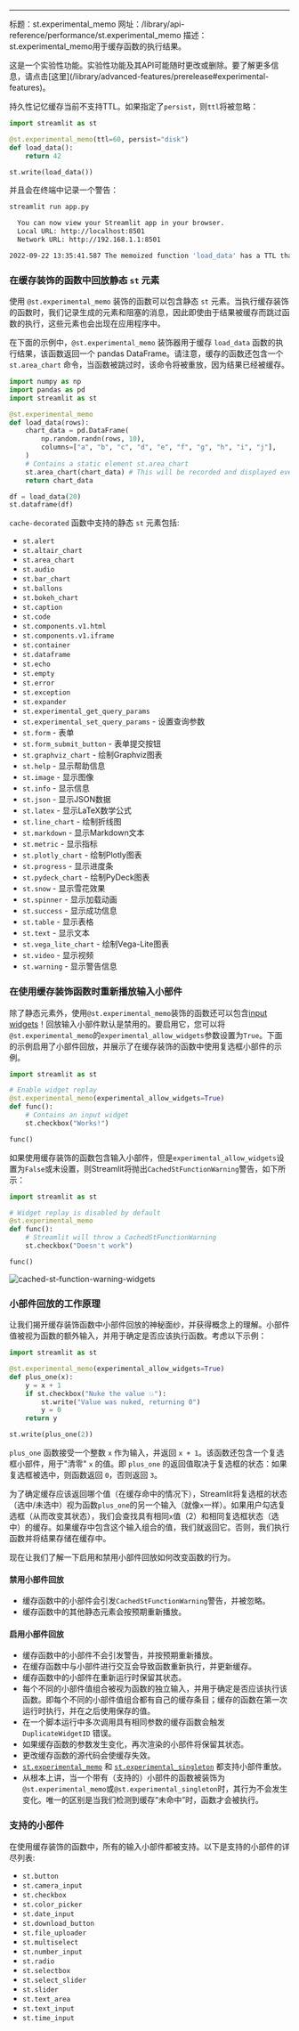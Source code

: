---
标题：st.experimental_memo
网址：/library/api-reference/performance/st.experimental_memo
描述：st.experimental_memo用于缓存函数的执行结果。

<Important>
这是一个实验性功能。实验性功能及其API可能随时更改或删除。要了解更多信息，请点击[这里](/library/advanced-features/prerelease#experimental-features)。
</Important>

<Autofunction function="streamlit.experimental_memo" deprecated={true} deprecatedText="<code>st.experimental_memo</code>在1.18.0版本中已被弃用。请使用<a href='/library/api-reference/performance/st.cache_data'><code>st.cache_data</code></a>代替。在<a href='/library/advanced-features/caching'>缓存</a>中了解更多信息。"/>

持久性记忆缓存当前不支持TTL。如果指定了`persist`，则`ttl`将被忽略：

```python
import streamlit as st

@st.experimental_memo(ttl=60, persist="disk")
def load_data():
    return 42

st.write(load_data())
```

并且会在终端中记录一个警告：

```bash
streamlit run app.py

  You can now view your Streamlit app in your browser.
  Local URL: http://localhost:8501
  Network URL: http://192.168.1.1:8501

2022-09-22 13:35:41.587 The memoized function 'load_data' has a TTL that will be ignored. Persistent memo caches currently don't support TTL.
```

### 在缓存装饰的函数中回放静态 `st` 元素

使用 `@st.experimental_memo` 装饰的函数可以包含静态 `st` 元素。当执行缓存装饰的函数时，我们记录生成的元素和阻塞的消息，因此即使由于结果被缓存而跳过函数的执行，这些元素也会出现在应用程序中。

在下面的示例中，`@st.experimental_memo` 装饰器用于缓存 `load_data` 函数的执行结果，该函数返回一个 pandas DataFrame。请注意，缓存的函数还包含一个 `st.area_chart` 命令，当函数被跳过时，该命令将被重放，因为结果已经被缓存。

```python
import numpy as np
import pandas as pd
import streamlit as st

@st.experimental_memo
def load_data(rows):
    chart_data = pd.DataFrame(
        np.random.randn(rows, 10),
        columns=["a", "b", "c", "d", "e", "f", "g", "h", "i", "j"],
    )
    # Contains a static element st.area_chart
    st.area_chart(chart_data) # This will be recorded and displayed even when the function is skipped
    return chart_data

df = load_data(20)
st.dataframe(df)
```

`cache-decorated` 函数中支持的静态 `st` 元素包括:

- `st.alert`
- `st.altair_chart`
- `st.area_chart`
- `st.audio`
- `st.bar_chart`
- `st.ballons`
- `st.bokeh_chart`
- `st.caption`
- `st.code`
- `st.components.v1.html`
- `st.components.v1.iframe`
- `st.container`
- `st.dataframe`
- `st.echo`
- `st.empty`
- `st.error`
- `st.exception`
- `st.expander`
- `st.experimental_get_query_params`
- `st.experimental_set_query_params` - 设置查询参数
- `st.form` - 表单
- `st.form_submit_button` - 表单提交按钮
- `st.graphviz_chart` - 绘制Graphviz图表
- `st.help` - 显示帮助信息
- `st.image` - 显示图像
- `st.info` - 显示信息
- `st.json` - 显示JSON数据
- `st.latex` - 显示LaTeX数学公式
- `st.line_chart` - 绘制折线图
- `st.markdown` - 显示Markdown文本
- `st.metric` - 显示指标
- `st.plotly_chart` - 绘制Plotly图表
- `st.progress` - 显示进度条
- `st.pydeck_chart` - 绘制PyDeck图表
- `st.snow` - 显示雪花效果
- `st.spinner` - 显示加载动画
- `st.success` - 显示成功信息
- `st.table` - 显示表格
- `st.text` - 显示文本
- `st.vega_lite_chart` - 绘制Vega-Lite图表
- `st.video` - 显示视频
- `st.warning` - 显示警告信息

### 在使用缓存装饰函数时重新播放输入小部件

除了静态元素外，使用`@st.experimental_memo`装饰的函数还可以包含[input widgets](/library/api-reference/widgets)！回放输入小部件默认是禁用的。要启用它，您可以将`@st.experimental_memo`的`experimental_allow_widgets`参数设置为`True`。下面的示例启用了小部件回放，并展示了在缓存装饰的函数中使用复选框小部件的示例。

```python
import streamlit as st

# Enable widget replay
@st.experimental_memo(experimental_allow_widgets=True)
def func():
    # Contains an input widget
    st.checkbox("Works!")

func()
```

如果使用缓存装饰的函数包含输入小部件，但是`experimental_allow_widgets`设置为`False`或未设置，则Streamlit将抛出`CachedStFunctionWarning`警告，如下所示：

```python
import streamlit as st

# Widget replay is disabled by default
@st.experimental_memo
def func():
    # Streamlit will throw a CachedStFunctionWarning
    st.checkbox("Doesn't work")

func()
```

![cached-st-function-warning-widgets](/images/cached-st-function-warning-widgets.png)

### 小部件回放的工作原理

让我们揭开缓存装饰函数中小部件回放的神秘面纱，并获得概念上的理解。小部件值被视为函数的额外输入，并用于确定是否应该执行函数。考虑以下示例：

```python
import streamlit as st

@st.experimental_memo(experimental_allow_widgets=True)
def plus_one(x):
    y = x + 1
    if st.checkbox("Nuke the value 💥"):
        st.write("Value was nuked, returning 0")
        y = 0
    return y

st.write(plus_one(2))
```

`plus_one` 函数接受一个整数 `x` 作为输入，并返回 `x + 1`。该函数还包含一个复选框小部件，用于"清零" `x` 的值。即 `plus_one` 的返回值取决于复选框的状态：如果复选框被选中，则函数返回 `0`，否则返回 `3`。

为了确定缓存应该返回哪个值（在缓存命中的情况下），Streamlit将复选框的状态（选中/未选中）视为函数`plus_one`的另一个输入（就像`x`一样）。如果用户勾选复选框（从而改变其状态），我们会查找具有相同`x`值（2）和相同复选框状态（选中）的缓存。如果缓存中包含这个输入组合的值，我们就返回它。否则，我们执行函数并将结果存储在缓存中。

现在让我们了解一下启用和禁用小部件回放如何改变函数的行为。

#### 禁用小部件回放

- 缓存函数中的小部件会引发`CachedStFunctionWarning`警告，并被忽略。
- 缓存函数中的其他静态元素会按预期重新播放。

#### 启用小部件回放

- 缓存函数中的小部件不会引发警告，并按预期重新播放。
- 在缓存函数中与小部件进行交互会导致函数重新执行，并更新缓存。
- 缓存函数中的小部件在重新运行时保留其状态。
- 每个不同的小部件值组合被视为函数的独立输入，并用于确定是否应该执行该函数。即每个不同的小部件值组合都有自己的缓存条目；缓存的函数在第一次运行时执行，并在之后使用保存的值。
- 在一个脚本运行中多次调用具有相同参数的缓存函数会触发 `DuplicateWidgetID` 错误。
- 如果缓存函数的参数发生变化，再次渲染的小部件将保留其状态。
- 更改缓存函数的源代码会使缓存失效。
- [`st.experimental_memo`](/library/api-reference/performance/st.experimental_memo) 和 [`st.experimental_singleton`](/library/api-reference/performance/st.experimental_singleton) 都支持小部件重放。
- 从根本上讲，当一个带有（支持的）小部件的函数被装饰为`@st.experimental_memo`或`@st.experimental_singleton`时，其行为不会发生变化。唯一的区别是当我们检测到缓存“未命中”时，函数才会被执行。

### 支持的小部件

在使用缓存装饰的函数中，所有的输入小部件都被支持。以下是支持的小部件的详尽列表:

- `st.button`
- `st.camera_input`
- `st.checkbox`
- `st.color_picker`
- `st.date_input`
- `st.download_button`
- `st.file_uploader`
- `st.multiselect`
- `st.number_input`
- `st.radio`
- `st.selectbox`
- `st.select_slider`
- `st.slider`
- `st.text_area`
- `st.text_input`
- `st.time_input`
